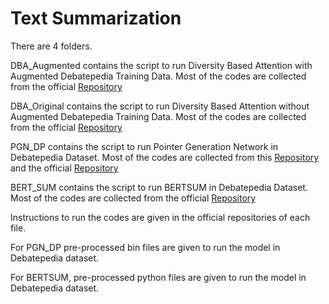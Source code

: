 # Text Summarization

There are 4 folders.

DBA_Augmented contains the script to run Diversity Based Attention with Augmented Debatepedia Training Data. Most of the codes are collected from the official [Repository](https://github.com/PrekshaNema25/DiverstiyBasedAttentionMechanism)

DBA_Original contains the script to run Diversity Based Attention without Augmented Debatepedia Training Data. Most of the codes are collected from the official [Repository](https://github.com/PrekshaNema25/DiverstiyBasedAttentionMechanism)

PGN_DP contains the script to run Pointer Generation Network in Debatepedia Dataset. Most of the codes are collected from this [Repository](https://github.com/talbaumel/RSAsummarization) and the official [Repository](https://github.com/abisee/pointer-generator)

BERT_SUM contains the script to run BERTSUM in Debatepedia Dataset. Most of the codes are collected from the official [Repository](https://github.com/nlpyang/PreSumm)

Instructions to run the codes are given in the official repositories of each file. 

For PGN_DP pre-processed bin files are given to run the model in Debatepedia dataset.

For BERTSUM, pre-processed python files are given to run the model in Debatepedia dataset.

